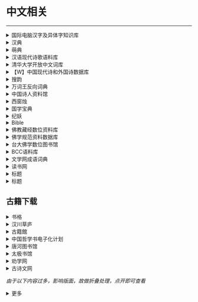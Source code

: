 # 中文相关

---

<div class="grid">
    <div><details><summary>国际电脑汉字及异体字知识库</summary><p>这是一个由台湾中央研究院负责的项目，可以查到汉字的释义、异体字（包括不同异体字代表的涵义）以及各种字体的写法。<br/><a href="https://chardb.iis.sinica.edu.tw/" target="_blank" role="button" class="outline">访问网站</a></p></details></div>
    <div><details><summary>汉典</summary><p>汉典是一个有着巨大容量的字、词、词组、成语及其他中文语言文字形式的免费在线辞典。 <br/><a href="https://www.zdic.net/" target="_blank" role="button" class="outline">访问网站</a></p></details></div>
    <div><details><summary>萌典</summary><p>超过 19 万条目，可离线使用的开源繁体字辞典，支持台语、闽南语、客家语。<br/><a href="https://www.moedict.tw/" target="_blank" role="button" class="outline">访问网站</a></p></details></div>
</div>
<div class="grid">
    <div><details><summary>汉语现代诗歌语料库</summary><p>汉语现代诗歌语料库整理，3423诗人，79.5K诗歌，14.98M字。持续扩充...<br/><a href="https://www.chinese-poetry.org/" target="_blank" role="button" class="outline">访问网站</a></p></details></div>
    <div><details><summary>清华大学开放中文词库</summary><p>THUOCL（THU Open Chinese Lexicon）是由清华大学自然语言处理与社会人文计算实验室整理推出的一套高质量的中文词库，词表来自主流网站的社会标签、搜索热词、输入法词库等。THUOCL具有以下特点：<br/>包含词频统计信息DF值（Document Frequency），方便用户个性化选择使用。<br/>词库经过多轮人工筛选，保证词库收录的准确性。<br/>开放更新，将不断更新现有词表，并推出更多类别词表。<br/><a href="http://thuocl.thunlp.org/" target="_blank" role="button" class="outline">访问网站</a></p></details></div>
    <div><details><summary>【W】中国现代诗和外国诗数据库</summary><p>号称是最全的中国近现代诗以及外国诗数据库（由于GitHub近期域名被污染，所以需要魔法上网访问）<br/><a href="https://github.com/yuxqiu/modern-poetry" target="_blank" role="button" class="outline">访问网站</a></p></details></div>
</div>
<div class="grid">
    <div><details><summary>搜韵</summary><p>一个诗词门户网站，支持多种方式的检索<br/><a href="https://sou-yun.cn/" target="_blank" role="button" class="outline">访问网站</a></p></details></div>
    <div><details><summary>万词王反向词典</summary><p>一个由清华大学自然语言处理与社会人文计算实验室出品的近反义词查询系统（支持中中，中英，英英，英中）<br/><a href="https://wantwords.net/" target="_blank" role="button" class="outline">访问网站</a></p></details></div>
    <div><details><summary>中国诗人资料馆</summary><p>一个收集诗歌相关资料的网站，内容比较全<br/><a href="http://shiren.org/" target="_blank" role="button" class="outline">访问网站</a></p></details></div> 
</div>
<div class="grid">
    <div><details><summary>西窗烛</summary><p>一个收录诗词的网站<br/><a href="http://lib.xcz.im/library" target="_blank" role="button" class="outline">访问网站</a></p></details></div>
    <div><details><summary>国学宝典</summary><p>一个可以对古籍进行全文检索的网站<br/><a href="http://www.gxbd.com/" target="_blank" role="button" class="outline">访问网站</a></p></details></div>
    <div><details><summary>纪妖</summary><p>一个收录中国传统妖怪的网站<br/><a href="https://www.cbaigui.com/" target="_blank" role="button" class="outline">访问网站</a></p></details></div>
</div>
<div class="grid">
    <div><details><summary>Bible</summary><p>一个支持简、繁、英搜索功能的圣经数据库<br/><a href="https://www.o-bible.com/" target="_blank" role="button" class="outline">访问网站</a></p></details></div>
    <div><details><summary>佛教藏经数位资料库</summary><p>一个支持多种语言检索的佛教数据库<br/><a href="https://jinglu.cbeta.org/" target="_blank" role="button" class="outline">访问网站</a></p></details></div>
    <div><details><summary>佛学规范资料数据库</summary><p>一个规范佛教时间、地点、人名等的数据库<br/><a href="https://authority.dila.edu.tw/" target="_blank" role="button" class="outline">访问网站</a></p></details></div>
</div>
<div class="grid">
    <div><details><summary>台大佛学数位图书馆</summary><p>台大的佛学资料库<br/><a href="https://buddhism.lib.ntu.edu.tw/index.jsp" target="_blank" role="button" class="outline">访问网站</a></p></details></div>
    <div><details><summary>BCC语料库</summary><p>包括：报刊、文学、综合、古汉语和对话等多领域语料，是可以全面反映当今社会语言生活的大规模语料库。<br/><a href="http://bcc.blcu.edu.cn/" target="_blank" role="button" class="outline">访问网站</a></p></details></div>
    <div><details><summary>文学网成语词典</summary><p>一个内容挺完整、全面的免费在线成语词典<br/><a href="https://cy.hwxnet.com/" target="_blank" role="button" class="outline">访问网站</a></p></details></div>
</div>
<div class="grid">
    <div><details><summary>读书网</summary><p>一个可以在线阅读一些书籍的网站<br/><a href="https://www.dushu.com/" target="_blank" role="button" class="outline">访问网站</a></p></details></div>
    <div><details><summary>标题</summary><p>描述<br/><a href="链接" target="_blank" role="button" class="outline">访问网站</a></p></details></div>
    <div><details><summary>标题</summary><p>描述<br/><a href="链接" target="_blank" role="button" class="outline">访问网站</a></p></details></div>
</div>

## 古籍下载

<div class="grid">
    <div><details><summary>书格</summary><p>书格是一个自由开放的在线古籍图书馆。致力于开放式分享、介绍、推荐有价值的古籍善本，并鼓励将文化艺术作品数字化归档。<br/><a href="https://new.shuge.org/" target="_blank" role="button" class="outline">访问网站</a></p></details></div>
    <div><details><summary>汉川草庐</summary><p>一个台湾的古籍下载网站<br/><a href="http://www.xn--5rtnx620bw5s.tw/" target="_blank" role="button" class="outline">访问网站</a></p></details></div>
    <div><details><summary>古籍館</summary><p>号称是中国最大的古籍图书馆。《古籍馆数据库》资源依托全国各类图书馆，整个项目预计收录1949年以前30多万种（不同版本）古籍文献资料（约合8千多万张图片），大约录入50亿字。分期分批推进完成。《古籍馆数据库》的建设参考中国图书馆十二五规划建设目标，建设一个全面反映中国古代文献流传与存藏状况的大型文献典籍资源总库，实现一站式全文检索。<br/>《古籍馆数据库》一期收录8.5万种古籍书，10亿字。其中：经部（12400种）、史部（34000种）、子部（15600种）、集部（23300种）。<br/><a href="https://gujiguan.com/" target="_blank" role="button" class="outline">访问网站</a></p></details></div>
</div>
<div class="grid">
    <div><details><summary>中国哲学书电子化计划</summary><p>一个线上开放电子图书馆，为中外学者提供中国历代传世文献，力图超越印刷媒体限制，通过电子科技探索新方式与古代文献进行沟通。收藏的文本已超过三万部著作，并有五十亿字之多，故为历代中文文献资料库最大者。<br/><a href="https://ctext.org/zh" target="_blank" role="button" class="outline">访问网站</a></p></details></div>
    <div><details><summary>唐河图书馆</summary><p>一个收录古籍的网站<br/><a href="http://39.106.82.98:8066/guji/92.html#" target="_blank" role="button" class="outline">访问网站</a></p></details></div>
    <div><details><summary>太极书馆</summary><p>古籍<br/><a href="https://www.8bei8.com/" target="_blank" role="button" class="outline">访问网站</a></p></details></div>
</div>
<div class="grid">
    <div><details><summary>劝学网</summary><p>一个可以在线阅读古籍的网站<br/><a href="http://www.quanxue.cn/index.htm" target="_blank" role="button" class="outline">访问网站</a></p></details></div>
    <div><details><summary>古诗文网</summary><p>一个查古诗文很方便的网站<br/><a href="https://shiwens.com/" target="_blank" role="button" class="outline">访问网站</a></p></details></div>
    <div> </div>
</div>

*由于以下内容过多，影响版面，故做折叠处理，点开即可查看*

<div><details><summary>更多</summary><p>

### 地方馆藏

<div class="grid">
    <div><details><summary>苏州图书馆古籍库</summary><p><a href="http://fzk.szlib.com" target="_blank" role="button" class="outline">访问网站</a></p></details></div>
    <div><details><summary>北京故宫博物院</summary><p><a href="http://www.dpm.org.cn" target="_blank" role="button" class="outline">访问网站</a></p></details></div>
    <div><details><summary>台湾师大善本古籍</summary><p><a href="http://da.lib.ntnu.edu.tw" target="_blank" role="button" class="outline">访问网站</a></p></details></div>
</div>
<div class="grid">
    <div><details><summary>上海图书馆开放数据平台</summary><p><a href="http://data.library.sh.cn" target="_blank" role="button" class="outline">访问网站</a></p></details></div>
    <div><details><summary>北京国图善本</summary><p><a href="http://read.nlc.cn" target="_blank" role="button" class="outline">访问网站</a></p></details></div>
    <div><details><summary>台湾故宫善本</summary><p><a href="http://npmhost.npm.gov.tw" target="_blank" role="button" class="outline">访问网站</a></p></details></div>
</div>
<div class="grid">
    <div><details><summary>历史文字资料库台湾</summary><p><a href="http://wcd-ihp.ascdc.sinica.edu.tw" target="_blank" role="button" class="outline">访问网站</a></p></details></div>
    <div><details><summary>居延汉简台湾</summary><p><a href="http://wcd-ihp.ascdc.sinica.edu.tw" target="_blank" role="button" class="outline">访问网站</a></p></details></div>
    <div><details><summary>台湾大学善本</summary><p><a href="http://speccoll.lib.ntu.edu.tw" target="_blank" role="button" class="outline">访问网站</a></p></details></div>
</div>
<div class="grid">
    <div><details><summary>台湾学术机构典藏</summary><p><a href="http://tair.org.tw" target="_blank" role="button" class="outline">访问网站</a></p></details></div>
    <div><details><summary>台湾文献丛刊</summary><p><a href="http://tcss.ith.sinica.edu.tw" target="_blank" role="button" class="outline">访问网站</a></p></details></div>
    <div><details><summary>古籍联合目录</summary><p><a href="http://gj.library.sh.cn" target="_blank" role="button" class="outline">访问网站</a></p></details></div>
</div>
<div class="grid">
    <div><details><summary>台北故宫博物院图书文献</summary><p><a href="http://rbk-doc.npm.edu.tw/npmtpc/npmtpall" target="_blank" role="button" class="outline">访问网站</a></p></details></div>
    <div><details><summary>香港中文大学图书馆</summary><p><a href="http://repository.lib.cuhk.edu.hk/en/collection" target="_blank" role="button" class="outline">访问网站</a></p></details></div>
    <div><details><summary>南京图书馆</summary><p><a href="http://www.jslib.org.cn/" target="_blank" role="button" class="outline">访问网站</a></p></details></div>
</div>
<div class="grid">
    <div><details><summary>杭州图书馆</summary><p><a href="<div><details><summary>标题</summary><p><a href="https://www.hzlib.net/" target="_blank" role="button" class="outline">访问网站</a></p></details></div>
    <div><details><summary>重庆图书馆</summary><p><a href="http://www.cqlib.cn/" target="_blank" role="button" class="outline">访问网站</a></p></details></div>
    <div><details><summary>金陵图书馆</summary><p><a href="http://www.jllib.cn/" target="_blank" role="button" class="outline">访问网站</a></p></details></div>
</div>
<div class="grid">
    <div><details><summary>大连市图书馆</summary><p><a href="http://www.dl-library.net.cn/book/list.php?id=7" target="_blank" role="button" class="outline">访问网站</a></p></details></div>
    <div><details><summary>郑州图书馆</summary><p><a href="https://www.zzlib.org.cn/" target="_blank" role="button" class="outline">访问网站</a></p></details></div>
    <div><details><summary>厦门市图书馆</summary><p><a href="https://www.xmlib.net/" target="_blank" role="button" class="outline">访问网站</a></p></details></div>
</div>
<div class="grid">
    <div><details><summary>肇庆高要古籍文献数据库</summary><p><a href="http://61.143.209.98:8088/gaoyao/web/index.jsp" target="_blank" role="button" class="outline">访问网站</a></p></details></div>
    <div><details><summary>安康方志数据库栏目页</summary><p><a href="http://akfz.aklib.com/" target="_blank" role="button" class="outline">访问网站</a></p></details></div>
    <div><details><summary>籍合网</summary><p><a href="http://www.ancientbooks.cn/" target="_blank" role="button" class="outline">访问网站</a></p></details></div>
</div>
<div class="grid">
    <div><details><summary>枣庄市图书馆特色古籍数据库</summary><p><a href="http://ilas.zzlib.com:8025/" target="_blank" role="button" class="outline">访问网站</a></p></details></div>
    <div><details><summary>郑州图书馆-馆藏古籍数据库</summary><p><a href="https://www.zzlib.org.cn/guji/" target="_blank" role="button" class="outline">访问网站</a></p></details></div>
    <div><details><summary>萍乡特色资源库</summary><p><a href="http://jxpx.specialdata.renrentong.cn/" target="_blank" role="button" class="outline">访问网站</a></p></details></div>
</div>
<div class="grid">
    <div><details><summary>安阳市图书馆馆藏古籍数据库</summary><p><a href="http://47.95.208.218:805/guji/index.html" target="_blank" role="button" class="outline">访问网站</a></p></details></div>
    <div><details><summary>四川省图书馆古籍平台</summary><p><a href="http://guji.sclib.org/index.html" target="_blank" role="button" class="outline">访问网站</a></p></details></div>
    <div><details><summary>重庆津江古籍图书特色库</summary><p><a href="http://jiangjingjts.lib.libsou.com/" target="_blank" role="button" class="outline">访问网站</a></p></details></div>
</div>
<div class="grid">
    <div><details><summary>洛阳市图书馆</summary><p><a href="http://221.13.137.120:8090/index.php" target="_blank" role="button" class="outline">访问网站</a></p></details></div>
    <div><details><summary>绍兴市特色文献查阅平台</summary><p><a href="http://sxwx.sxlib.com:7078/" target="_blank" role="button" class="outline">访问网站</a></p></details></div>
    <div><details><summary>温州市图书馆</summary><p><a href="https://oyjy.wzlib.cn/" target="_blank" role="button" class="outline">访问网站</a></p></details></div>
</div>
<div class="grid">
    <div><details><summary>吉林省图书馆-馆藏资源</summary><p><a href="https://www.jllib.com/gczy/" target="_blank" role="button" class="outline">访问网站</a></p></details></div>
    <div><details><summary>中央美术院馆藏数字图书</summary><p><a href="http://dlib.cafa.edu.cn/ebook?page=2" target="_blank" role="button" class="outline">访问网站</a></p></details></div>
    <div> </div>
</div>

### 世界馆藏


<div class="grid">
    <div><details><summary>哈佛大学图书馆</summary><p><a href="https://guides.library.harvard.edu/chinese" target="_blank" role="button" class="outline">访问网站</a></p></details></div>
    <div><details><summary>古登堡计划</summary><p><a href="http://www.gutenberg.org" target="_blank" role="button" class="outline">访问网站</a></p></details></div>
    <div><details><summary>日本文化数据库</summary><p><a href="http://db.nichibun.ac.jp" target="_blank" role="button" class="outline">访问网站</a></p></details></div>
</div>
<div class="grid">
    <div><details><summary>CADAL大学数字国际图书馆</summary><p><a href="http://cadal.edu.cnCADAL" target="_blank" role="button" class="outline">访问网站</a></p></details></div>
    <div><details><summary>日本京都大学汉籍库</summary><p><a href="http://www.kanripo.org" target="_blank" role="button" class="outline">访问网站</a></p></details></div>
    <div><details><summary>大都会博物馆</summary><p><a href="http://www.metmuseum.org" target="_blank" role="button" class="outline">访问网站</a></p></details></div>
</div>
<div class="grid">
    <div><details><summary>宫内厅书陵部</summary><p><a href="http://db.sido.keio.ac.jp" target="_blank" role="button" class="outline">访问网站</a></p></details></div>
    <div><details><summary>普林斯顿大学东亚馆古籍</summary><p><a href="http://dpul.princeton.edu" target="_blank" role="button" class="outline">访问网站</a></p></details></div>
    <div><details><summary>韩国历代文集</summary><p><a href="http://db.mkstudy.com" target="_blank" role="button" class="outline">访问网站</a></p></details></div>
</div>
<div class="grid">
    <div><details><summary>日本内阁文库</summary><p><a href="http://www.digital.archives.go.jp" target="_blank" role="button" class="outline">访问网站</a></p></details></div>
    <div><details><summary>牛津大学汉籍</summary><p><a href="http://digital.bodleian.ox.ac.uk" target="_blank" role="button" class="outline">访问网站</a></p></details></div>
    <div><details><summary>早稻田大学图书馆</summary><p><a href="http://www.wul.waseda.ac.jp" target="_blank" role="button" class="outline">访问网站</a></p></details></div>
</div>
<div class="grid">
    <div><details><summary>中国国家数字图书馆</summary><p><a href="http://www.nlc.cn" target="_blank" role="button" class="outline">访问网站</a></p></details></div>
    <div><details><summary>美国HathiTrust</summary><p><a href="http://www.hathitrust.orgHathiTrust" target="_blank" role="button" class="outline">访问网站</a></p></details></div>
    <div><details><summary>日本史料</summary><p><a href="http://wwwap.hi.u-tokyo.ac.jp" target="_blank" role="button" class="outline">访问网站</a></p></details></div>
</div>
<div class="grid">
    <div><details><summary>德国柏林国立图书馆</summary><p><a href="http://digital.staatsbibliothek-berlin.de/" target="_blank" role="button" class="outline">访问网站</a></p></details></div>
    <div><details><summary>世界数字图书馆</summary><p><a href="https://www.wdl.org/zh/" target="_blank" role="button" class="outline">访问网站</a></p></details></div>
    <div><details><summary>日本国立国会图书馆</summary><p><a href="http://dl.ndl.go.jp/" target="_blank" role="button" class="outline">访问网站</a></p></details></div>
</div>
<div class="grid">
    <div><details><summary>法国国家图书馆</summary><p><a href="https://gallica.bnf.fr/accueil/fr/content/accueil-fr?mode=desktop" target="_blank" role="button" class="outline">访问网站</a></p></details></div>
    <div><details><summary>不列颠哥伦比亚大学图书馆</summary><p><a href="https://open.library.ubc.ca/collections/chineserare" target="_blank" role="button" class="outline">访问网站</a></p></details></div>
    <div><details><summary>美国国会图书馆</summary><p><a href="https://www.loc.gov/collections/chinese-rare-books/" target="_blank" role="button" class="outline">访问网站</a></p></details></div>
</div>
<div class="grid">
    <div><details><summary>关西大学图书馆</summary><p><a href="https://www.iiif.ku-orcas.kansai-u.ac.jp/" target="_blank" role="button" class="outline">访问网站</a></p></details></div>
    <div><details><summary>国文学研究资料馆</summary><p><a href="http://base1.nijl.ac.jp/~wakosyo/" target="_blank" role="button" class="outline">访问网站</a></p></details></div>
    <div><details><summary>e国宝</summary><p><a href="http://emuseum.nich.go.jp/top?langId=zhe" target="_blank" role="button" class="outline">访问网站</a></p></details></div>
</div>
<div class="grid">
    <div><details><summary>澳大利亚图书馆</summary><p><a href="http://trove.nla.gov.au/" target="_blank" role="button" class="outline">访问网站</a></p></details></div>
    <div><details><summary>日本图书与博物</summary><p><a href="http://www.hinet.jp/" target="_blank" role="button" class="outline">访问网站</a></p></details></div>
    <div><details><summary>静嘉堂文库美术馆</summary><p><a href="http://www.seikado.or.jp/" target="_blank" role="button" class="outline">访问网站</a></p></details></div>
</div>
<div class="grid">
    <div><details><summary>日本国立歴史民俗博物馆</summary><p><a href="https://khirin-a.rekihaku.ac.jp/" target="_blank" role="button" class="outline">访问网站</a></p></details></div>
    <div><details><summary>古典籍総合</summary><p><a href="https://www.wul.waseda.ac.jp/kotenseki/index.htmlデータベース" target="_blank" role="button" class="outline">访问网站</a></p></details></div>
    <div><details><summary>高丽大学海外韩国学资料中心</summary><p><a href="http://kostma.korea.ac.kr/dir/list?dirType=sabu&amp;lang=zh" target="_blank" role="button" class="outline">访问网站</a></p></details></div>
</div>
<div class="grid">
    <div><details><summary>新加坡国立大学图书馆藏</summary><p><a href="https://libguides.nus.edu.sg/c.php?g=145672&amp;p=955379" target="_blank" role="button" class="outline">访问网站</a></p></details></div>
    <div><details><summary>数字藏书阁</summary><p><a href="https://jsg.aks.ac.kr/" target="_blank" role="button" class="outline">访问网站</a></p></details></div>
    <div><details><summary>名古屋市蓬左文库</summary><p><a href="https://housa.city.nagoya.jp/index.html" target="_blank" role="button" class="outline">访问网站</a></p></details></div>
</div>
<div class="grid">
    <div><details><summary>牛津大学图书馆收藏</summary><p><a href="http://serica.bodleian.ox.ac.uk/home" target="_blank" role="button" class="outline">访问网站</a></p></details></div>
    <div><details><summary>曼彻斯特数字收藏</summary><p><a href="https://www.digitalcollections.manchester.ac.uk/" target="_blank" role="button" class="outline">访问网站</a></p></details></div>
    <div><details><summary>斯坦福大学图书馆</summary><p><a href="https://searchworks.stanford.edu/" target="_blank" role="button" class="outline">访问网站</a></p></details></div>
</div>
<div class="grid">
    <div><details><summary>莱顿大学图书馆</summary><p><a href="https://www.universiteitleiden.nl/" target="_blank" role="button" class="outline">访问网站</a></p></details></div>
    <div> </div>
    <div> </div>
</div>

### 古籍酷站

<div class="grid">
    <div><details><summary>数字图书馆</summary><p><a href="https://z.comdot.xyz/" target="_blank" role="button" class="outline">访问网站</a></p></details></div>
    <div><details><summary>古书网寻古书</summary><p><a href="https://gushu.net.cn" target="_blank" role="button" class="outline">访问网站</a></p></details></div>
    <div><details><summary>汉典重光</summary><p><a href="http://wenyuan.aliyun.com" target="_blank" role="button" class="outline">访问网站</a></p></details></div>
</div>
<div class="grid">
    <div><details><summary>国学迷</summary><p><a href="http://www.guoxuemi.com" target="_blank" role="button" class="outline">访问网站</a></p></details></div>
    <div><details><summary>中华经典古籍库</summary><p><a href="http://xuexi.ancientbooks.cn" target="_blank" role="button" class="outline">访问网站</a></p></details></div>
    <div><details><summary>汉籍电子文献资料</summary><p><a href="http://hanchi.ihp.sinica.edu.tw" target="_blank" role="button" class="outline">访问网站</a></p></details></div>
</div>
<div class="grid">
    <div><details><summary>爱如生</summary><p><a href="http://er07.com/" target="_blank" role="button" class="outline">访问网站</a></p></details></div>
    <div><details><summary>唐河图书馆馆藏古籍资源库</summary><p><a href="http://39.106.82.98:8066" target="_blank" role="button" class="outline">访问网站</a></p></details></div>
    <div><details><summary>中华善本古籍数据库</summary><p><a href="http://books.ancientbooks.cn" target="_blank" role="button" class="outline">访问网站</a></p></details></div>
</div>
<div class="grid">
    <div><details><summary>台湾华文电子书库</summary><p><a href="http://taiwanebook.ncl.edu.tw" target="_blank" role="button" class="outline">访问网站</a></p></details></div>
    <div><details><summary>兰台古籍网盘</summary><p><a href="http://www.lantai.ink" target="_blank" role="button" class="outline">访问网站</a></p></details></div>
    <div><details><summary>古籍馆</summary><p><a href="http://www.gujiguan.com" target="_blank" role="button" class="outline">访问网站</a></p></details></div>
</div>
<div class="grid">
    <div><details><summary>墨馨斋古籍资源公开目录</summary><p><a href="http://list.gushu.net.cn/" target="_blank" role="button" class="outline">访问网站</a></p></details></div>
    <div><details><summary>中华古籍数据库</summary><p><a href="https://gushu.net.cn/guji/index.htm" target="_blank" role="button" class="outline">访问网站</a></p></details></div>
    <div><details><summary>古籍與特藏文獻資源</summary><p><a href="http://rbook.ncl.edu.tw/NCLSearch" target="_blank" role="button" class="outline">访问网站</a></p></details></div>
</div>

### 中医珍本

<div class="grid">
    <div><details><summary>中医古籍</summary><p><a href="http://zhongyi.shufaji.com" target="_blank" role="button" class="outline">访问网站</a></p></details></div>
    <div><details><summary>中医宝典</summary><p><a href="http://zhongyibaodian.com" target="_blank" role="button" class="outline">访问网站</a></p></details></div>
    <div><details><summary>中华医药典籍资源库</summary><p><a href="http://read.nlc.cn" target="_blank" role="button" class="outline">访问网站</a></p></details></div>
</div>
<div class="grid">
    <div><details><summary>中医药文献数字图书馆</summary><p><a href="http://zhongyiyao.hanjilibrary.com" target="_blank" role="button" class="outline">访问网站</a></p></details></div>
    <div> </div>
    <div> </div>
</div>

### 宗教玄学

<div class="grid">
    <div><details><summary>白云深处人家海外站</summary><p><a href="http://homeinmists.ilotus.org" target="_blank" role="button" class="outline">访问网站</a></p></details></div>
    <div><details><summary>台大狮子吼佛学专站</summary><p><a href="http://buddhaspace.org" target="_blank" role="button" class="outline">访问网站</a></p></details></div>
    <div><details><summary>学衡数据</summary><p><a href="http://www.xueheng.net" target="_blank" role="button" class="outline">访问网站</a></p></details></div>
</div>
<div class="grid">
    <div><details><summary>万暦版大蔵経</summary><p><a href="http://dzkimgs.l.u-tokyo.ac.jp/kkz/" target="_blank" role="button" class="outline">访问网站</a></p></details></div>
    <div><details><summary>佛学规范资料库</summary><p><a href="http://authority.dila.edu.tw" target="_blank" role="button" class="outline">访问网站</a></p></details></div>
    <div><details><summary>汉文大藏经</summary><p><a href="http://deerpark.app" target="_blank" role="button" class="outline">访问网站</a></p></details></div>
</div>
<div class="grid">
    <div><details><summary>国际敦煌项目：丝绸之路在线</summary><p><a href="http://idp.nlc.cn" target="_blank" role="button" class="outline">访问网站</a></p></details></div>
    <div><details><summary>法藏敦煌遗书</summary><p><a href="http://read.nlc.cn" target="_blank" role="button" class="outline">访问网站</a></p></details></div>
    <div><details><summary>中华电子佛典协会</summary><p><a href="http://www.cbeta.org" target="_blank" role="button" class="outline">访问网站</a></p></details></div>
</div>
<div class="grid">
    <div><details><summary>敦煌资源学术网</summary><p><a href="http://dh.dha.ac.cn" target="_blank" role="button" class="outline">访问网站</a></p></details></div>
    <div><details><summary>敦煌文献数字图书馆</summary><p><a href="http://dunhuang.hanjilibrary.com" target="_blank" role="button" class="outline">访问网站</a></p></details></div>
    <div><details><summary>数字敦煌</summary><p><a href="http://www.e-dunhuang.com" target="_blank" role="button" class="outline">访问网站</a></p></details></div>
</div>
<div class="grid">
    <div><details><summary>台湾CBETA</summary><p><a href="http://cbetaonline.cn/" target="_blank" role="button" class="outline">访问网站</a></p></details></div>
    <div><details><summary>台大佛学数位图书馆</summary><p><a href="http://buddhism.lib.ntu.edu.tw/" target="_blank" role="button" class="outline">访问网站</a></p></details></div>
    <div><details><summary>日本大正藏</summary><p><a href="http://21dzk.l.u-tokyo.ac.jp/SAT/ddb-bdk-sat2.php" target="_blank" role="button" class="outline">访问网站</a></p></details></div>
</div>
<div class="grid">
    <div><details><summary>道教数位博物馆</summary><p><a href="http://dao.crs.cuhk.edu.hk/digitalmuseum/CH" target="_blank" role="button" class="outline">访问网站</a></p></details></div>
    <div><details><summary>白云深处人家</summary><p><a href="http://www.homeinmists.com/index.htm" target="_blank" role="button" class="outline">访问网站</a></p></details></div>
    <div><details><summary>佛教数字档案馆</summary><p><a href="http://buda.zju.edu.cn/" target="_blank" role="button" class="outline">访问网站</a></p></details></div>
</div>
<div class="grid">
    <div><details><summary>嘉兴藏 日本</summary><p><a href="http://dzkimgs.l.u-tokyo.ac.jp/kkz" target="_blank" role="button" class="outline">访问网站</a></p></details></div>
    <div><details><summary>赵城金藏</summary><p><a href="http://read.nlc.cn/allSearch/searchList?searchType=10021&amp;showType=1&amp;pageNo=1" target="_blank" role="button" class="outline">访问网站</a></p></details></div>
    <div><details><summary>汉籍全文佛典经录资料库</summary><p><a href="http://jinglu.cbeta.org/jinglu.htm" target="_blank" role="button" class="outline">访问网站</a></p></details></div>
</div>
<div class="grid">
    <div><details><summary>山东图书馆佛经数据库</summary><p><a href="http://www.sdlib.com/channels/ch00762" target="_blank" role="button" class="outline">访问网站</a></p></details></div>
    <div><details><summary>奥斯陆大学梵文佛典</summary><p><a href="http://www2.hf.uio.no/polyglotta/index.php?page=library&amp;bid=2" target="_blank" role="button" class="outline">访问网站</a></p></details></div>
    <div><details><summary>道教大辞典联合检索</summary><p><a href="http://www.homeinmists.com/DaoD/search.html" target="_blank" role="button" class="outline">访问网站</a></p></details></div>
</div>
<div class="grid">
    <div><details><summary>一行佛学辞典搜寻</summary><p><a href="http://buddhaspace.org/dict" target="_blank" role="button" class="outline">访问网站</a></p></details></div>
    <div> </div>
    <div> </div>
</div>

### 琴棋书画

<div class="grid">
    <div><details><summary>书法迷字典</summary><p><a href="http://www.shufami.com/" target="_blank" role="button" class="outline">访问网站</a></p></details></div>
    <div><details><summary>书法集</summary><p><a href="http://www.shufaji.com/" target="_blank" role="button" class="outline">访问网站</a></p></details></div>
    <div><details><summary>书法字体</summary><p><a href="http://www.shufaziti.com/" target="_blank" role="button" class="outline">访问网站</a></p></details></div>
</div>
<div class="grid">
    <div><details><summary>篆刻之家</summary><p><a href="http://www.z12345.com/" target="_blank" role="button" class="outline">访问网站</a></p></details></div>
    <div><details><summary>书法</summary><p><a href="http://www.3312345.com/33" target="_blank" role="button" class="outline">访问网站</a></p></details></div>
    <div><details><summary>古风书法</summary><p><a href="http://font.ssjjss.com/" target="_blank" role="button" class="outline">访问网站</a></p></details></div>
</div>
<div class="grid">
    <div><details><summary>书法集字大师</summary><p><a href="http://shufa.4a40.com/" target="_blank" role="button" class="outline">访问网站</a></p></details></div>
    <div><details><summary>设计师字体</summary><p><a href="http://www.ssjjss.com/" target="_blank" role="button" class="outline">访问网站</a></p></details></div>
    <div><details><summary>墨芳印章</summary><p><a href="https://yz.mofans.net/" target="_blank" role="button" class="outline">访问网站</a></p></details></div>
</div>
<div class="grid">
    <div><details><summary>印章列表</summary><p><a href="http://data.library.sh.cn/gj/webapi/toSealList/" target="_blank" role="button" class="outline">访问网站</a></p></details></div>
    <div><details><summary>中国历代印鉴规范库</summary><p><a href="http://yin.histdata.cn/" target="_blank" role="button" class="outline">访问网站</a></p></details></div>
    <div><details><summary>昆曲工尺谱数字化</summary><p><a href="http://gongchepu.net/" target="_blank" role="button" class="outline">访问网站</a></p></details></div>
</div>
<div class="grid">
    <div><details><summary>Artvee</summary><p><a href="https://artvee.com/" target="_blank" role="button" class="outline">访问网站</a></p></details></div>
    <div><details><summary>scrolls</summary><p><a href="https://scrolls.uchicago.edu/search" target="_blank" role="button" class="outline">访问网站</a></p></details></div>
    <div><details><summary>故宫壁纸</summary><p><a href="https://www.dpm.org.cn/lights/royal.html" target="_blank" role="button" class="outline">访问网站</a></p></details></div>
</div>

### 文史诗经

<div class="grid">
    <div><details><summary>史语所学术创新数位深耕计划</summary><p><a href="http://archive.ihp.sinica.edu.tw" target="_blank" role="button" class="outline">访问网站</a></p></details></div>
    <div><details><summary>中华科举库</summary><p><a href="http://kjk.wenjinguan.com" target="_blank" role="button" class="outline">访问网站</a></p></details></div>
    <div><details><summary>宋元学案知识图谱</summary><p><a href="http://syxa.pkudh.org/" target="_blank" role="button" class="outline">访问网站</a></p></details></div>
</div>
<div class="grid">
    <div><details><summary>国图数字方志</summary><p><a href="http://read.nlc.cn" target="_blank" role="button" class="outline">访问网站</a></p></details></div>
    <div><details><summary>古音小镜·历史语言学</summary><p><a href="http://www.kaom.net" target="_blank" role="button" class="outline">访问网站</a></p></details></div>
    <div><details><summary>韵典网</summary><p><a href="http://ytenx.org" target="_blank" role="button" class="outline">访问网站</a></p></details></div>
</div>
<div class="grid">
    <div><details><summary>中国历史地名查询系统</summary><p><a href="http://archive.ihp.sinica.edu.tw/hplname//" target="_blank" role="button" class="outline">访问网站</a></p></details></div>
    <div><details><summary>诸子百家</summary><p><a href="http://ctext.org" target="_blank" role="button" class="outline">访问网站</a></p></details></div>
    <div><details><summary>抗战文献数据平台</summary><p><a href="http://www.modernhistory.org.cn" target="_blank" role="button" class="outline">访问网站</a></p></details></div>
</div>
<div class="grid">
    <div><details><summary>太极书馆</summary><p><a href="http://www.8bei8.com/" target="_blank" role="button" class="outline">访问网站</a></p></details></div>
    <div><details><summary>中国写本文献数字资源库</summary><p><a href="https://xieben.cadal.edu.cn/" target="_blank" role="button" class="outline">访问网站</a></p></details></div>
    <div><details><summary>明清实录 台湾</summary><p><a href="http://hanchi.ihp.sinica.edu.tw/mql/login.html/" target="_blank" role="button" class="outline">访问网站</a></p></details></div>
</div>
<div class="grid">
    <div><details><summary>中国历史地图集</summary><p><a href="http://www.ccamc.co/chinese_historical_map/index.php/" target="_blank" role="button" class="outline">访问网站</a></p></details></div>
    <div><details><summary>近史所人名权威检索系统</summary><p><a href="http://archdtsu.mh.sinica.edu.tw/imhkmc/imhkm/" target="_blank" role="button" class="outline">访问网站</a></p></details></div>
    <div><details><summary>清代职官资料库</summary><p><a href="http://archive.ihp.sinica.edu.tw/officerc/officerkm2/officerkm2?@@0.6495884807668476" target="_blank" role="button" class="outline">访问网站</a></p></details></div>
</div>

### 文物收藏

<div class="grid">
    <div><details><summary>台湾青铜器拓片数位典藏</summary><p><a href="http://rub.ihp.sinica.edu.tw" target="_blank" role="button" class="outline">访问网站</a></p></details></div>
    <div><details><summary>克利夫兰艺术博物馆</summary><p><a href="http://www.clevelandart.org" target="_blank" role="button" class="outline">访问网站</a></p></details></div>
    <div><details><summary>文物图像研究室资料库 台湾</summary><p><a href="http://saturn.ihp.sinica.edu.tw" target="_blank" role="button" class="outline">访问网站</a></p></details></div>
</div>
<div class="grid">
    <div><details><summary>台湾甲骨文数位典藏</summary><p><a href="http://ndweb.iis.sinica.edu.tw" target="_blank" role="button" class="outline">访问网站</a></p></details></div>
    <div><details><summary>故宫数字文物库</summary><p><a href="http://digicol.dpm.org.cn" target="_blank" role="button" class="outline">访问网站</a></p></details></div>
    <div><details><summary>乐观博物馆</summary><p><a href="http://www.lgbowu.com" target="_blank" role="button" class="outline">访问网站</a></p></details></div>
</div>
<div class="grid">
    <div><details><summary>弗瑞尔·赛克勒美术馆</summary><p><a href="http://asia.si.edu" target="_blank" role="button" class="outline">访问网站</a></p></details></div>
    <div><details><summary>中博艺汇</summary><p><a href="http://www.gg-art.com/history/index.php/" target="_blank" role="button" class="outline">访问网站</a></p></details></div>
    <div> </div>
</div>

### 软件工具

<div class="grid">
    <div><details><summary>易排仿刻本排版软件</summary><p><a href="https://gushu.net.cn/index.php/bbs/show-887.html" target="_blank" role="button" class="outline">访问网站</a></p></details></div>
    <div><details><summary>易排家谱列表程序软件</summary><p><a href="https://gushu.net.cn/index.php/bbs/show-530.html" target="_blank" role="button" class="outline">访问网站</a></p></details></div>
    <div><details><summary>易排经折本排版程序软件</summary><p><a href="https://gushu.net.cn/index.php/bbs/show-630.html" target="_blank" role="button" class="outline">访问网站</a></p></details></div>
</div>
<div class="grid">
    <div><details><summary>万彩办公大师</summary><p><a href="https://gushu.net.cn/index.php/bbs/show-383.html" target="_blank" role="button" class="outline">访问网站</a></p></details></div>
    <div><details><summary>合一的PDF工具</summary><p><a href="https://gushu.net.cn/index.php/bbs/show-313.html24" target="_blank" role="button" class="outline">访问网站</a></p></details></div>
    <div><details><summary>易压图片压缩打包程序</summary><p><a href="https://gushu.net.cn/index.php/bbs/show-296.html" target="_blank" role="button" class="outline">访问网站</a></p></details></div>
</div>
<div class="grid">
    <div><details><summary>易测JPG坏页检测程序</summary><p><a href="https://gushu.net.cn/index.php/bbs/show-294.html" target="_blank" role="button" class="outline">访问网站</a></p></details></div>
    <div><details><summary>在线无损压缩图片</summary><p><a href="https://gushu.net.cn/gongju/ys/" target="_blank" role="button" class="outline">访问网站</a></p></details></div>
    <div><details><summary>在线PS软件</summary><p><a href="https://gushu.net.cn/index.php/p/ps-index-index.html" target="_blank" role="button" class="outline">访问网站</a></p></details></div>
</div>
<div class="grid">
    <div><details><summary>书籍下载软件</summary><p><a href="https://gushu.net.cn/index.php/bbs/show-897.htmlHathiTrust" target="_blank" role="button" class="outline">访问网站</a></p></details></div>
    <div><details><summary>去灰度漂白校正工具</summary><p><a href="https://gushu.net.cn/index.php/bbs/show-4939.html" target="_blank" role="button" class="outline">访问网站</a></p></details></div>
    <div><details><summary>古书网字帖工具</summary><p><a href="http://zitie.gushu.net.cn/" target="_blank" role="button" class="outline">访问网站</a></p></details></div>
</div>
<div class="grid">
    <div><details><summary>古诗文断句</summary><p><a href="https://seg.shenshen.wiki/" target="_blank" role="button" class="outline">访问网站</a></p></details></div>
    <div><details><summary>字源</summary><p><a href="https://hanziyuan.net/" target="_blank" role="button" class="outline">访问网站</a></p></details></div>
    <div><details><summary>龙泉寺中文古籍OCR</summary><p><a href="https://ocr.gj.cool/" target="_blank" role="button" class="outline">访问网站</a></p></details></div>
</div>
<div class="grid">
    <div><details><summary>古书网文本系统</summary><p><a href="http://txt.gushu.net.cn/" target="_blank" role="button" class="outline">访问网站</a></p></details></div>
    <div> </div>
    <div> </div>
</div>

### 古籍目录

<div class="grid">
    <div><details><summary>古籍联合目录</summary><p><a href="http://gj.library.sh.cn/" target="_blank" role="button" class="outline">访问网站</a></p></details></div>
    <div><details><summary>影印古籍丛书查询系统</summary><p><a href="http://c.nlcpress.com/" target="_blank" role="button" class="outline">访问网站</a></p></details></div>
    <div><details><summary>全国古籍普查登记基本数据库</summary><p><a href="http://202.96.31.78/xlsworkbench/publish/" target="_blank" role="button" class="outline">访问网站</a></p></details></div>
</div>
<div class="grid">
    <div><details><summary>日本汉籍目录</summary><p><a href="http://kanji.zinbun.kyoto-u.ac.jp/kanseki/" target="_blank" role="button" class="outline">访问网站</a></p></details></div>
    <div><details><summary>中国古籍总目検索システム</summary><p><a href="http://www.kaixi.jp:8082/phpexcel/search.php/" target="_blank" role="button" class="outline">访问网站</a></p></details></div>
    <div><details><summary>韩国古籍综合目录</summary><p><a href="http://www.nl.go.kr/korcis//" target="_blank" role="button" class="outline">访问网站</a></p></details></div>
</div>
<div class="grid">
    <div><details><summary>古籍刻工名录</summary><p><a href="http://data.library.sh.cn/kegong/" target="_blank" role="button" class="outline">访问网站</a></p></details></div>
    <div><details><summary>全国馆藏文物数据库</summary><p><a href="http://gl.sach.gov.cn/#/Industry/Collection-Collection/" target="_blank" role="button" class="outline">访问网站</a></p></details></div>
    <div><details><summary>香港大学冯平山图书馆藏善本目录</summary><p><a href="https://fpslidx.lib.hku.hk/exhibits/show/fpslidx/home/" target="_blank" role="button" class="outline">访问网站</a></p></details></div>
</div>
<div class="grid">
    <div><details><summary>常熟图书馆古籍</summary><p><a href="http://www.cslib.cn/newlibs/2012/a_list2013.asp?fmid=54&amp;nodt=1&amp;odr=1/" target="_blank" role="button" class="outline">访问网站</a></p></details></div>
    <div><details><summary>英国汉籍联合目录</summary><p><a href="http://www.bodley.ox.ac.uk/rslpchin/search.htm/" target="_blank" role="button" class="outline">访问网站</a></p></details></div>
    <div><details><summary>明清档案目录</summary><p><a href="http://www.lsdag.com/nets/lsdag/page/topic/Topic_1697_1.shtml/" target="_blank" role="button" class="outline">访问网站</a></p></details></div>
</div>
<div class="grid">
    <div><details><summary>中国开放档案共享平台</summary><p><a href="http://www.archives.gov.cn/" target="_blank" role="button" class="outline">访问网站</a></p></details></div>
    <div><details><summary>四库系列目录检索</summary><p><a href="http://www.xueheng.net/yingyin.html/" target="_blank" role="button" class="outline">访问网站</a></p></details></div>
    <div><details><summary>中国国家博物馆藏品总目</summary><p><a href="http://www.chnmuseum.cn/portals/0/web/zt/cangpin/colletionlist.html" target="_blank" role="button" class="outline">访问网站</a></p></details></div>
</div>
<div class="grid">
    <div><details><summary>北京故宫古籍目录</summary><p><a href="http://www.dpm.org.cn/explore/ancients.html" target="_blank" role="button" class="outline">访问网站</a></p></details></div>
    <div><details><summary>越南汉喃文献目录资料库系统</summary><p><a href="http://140.109.24.171/hannan/" target="_blank" role="button" class="outline">访问网站</a></p></details></div>
    <div><details><summary>日本正仓院</summary><p><a href="http://shosoin.kunaicho.go.jp/Search/" target="_blank" role="button" class="outline">访问网站</a></p></details></div>
</div>
<div class="grid">
    <div><details><summary>影印方志书目</summary><p><a href="http://202.120.227.5:8080/guji/fza.htm" target="_blank" role="button" class="outline">访问网站</a></p></details></div>
    <div><details><summary>清人文集书目</summary><p><a href="http://202.120.227.5:8080/guji/qingren.htm" target="_blank" role="button" class="outline">访问网站</a></p></details></div>
    <div><details><summary>首都图书馆古籍珍善本图像数据库</summary><p><a href="http://gjzsb.clcn.net.cn/index.whtml" target="_blank" role="button" class="outline">访问网站</a></p></details></div>
</div>
<div class="grid">
    <div><details><summary>南京图书馆古籍检索</summary><p><a href="http://opac.jslib.org.cn/F/HPXK7KH7UVU8Y1PXIVM4526GN2F339RYMX1DRF8L9Y9L6S2QID-01073?func=find-b-0/" target="_blank" role="button" class="outline">访问网站</a></p></details></div>
    <div><details><summary>中国科学院知识服务平台</summary><p><a href="https://www.las.ac.cn/?SubFrameID=1008" target="_blank" role="button" class="outline">访问网站</a></p></details></div>
    <div><details><summary>北大图书馆古文献资源库</summary><p><a href="http://rbdl.calis.edu.cn/aopac/indexold.jsp" target="_blank" role="button" class="outline">访问网站</a></p></details></div>
</div>
<div class="grid">
    <div><details><summary>徽州文书影本目录 台湾</summary><p><a href="http://www.ihp.sinica.edu.tw/ttscgi/ttsweb?@0:0:1:hzho@@" target="_blank" role="button" class="outline">访问网站</a></p></details></div>
    <div><details><summary>中国近代文献联合目录</summary><p><a href="http://search.library.sh.cn/lhml/" target="_blank" role="button" class="outline">访问网站</a></p></details></div>
    <div><details><summary>清史稿艺文志</summary><p><a href="https://gj.library.sh.cn/ancientBookCatalogue/search?dataType=10&amp;isSearch=1" target="_blank" role="button" class="outline">访问网站</a></p></details></div>
</div>
<div class="grid">
    <div><details><summary>贩书偶记续编</summary><p><a href="https://gj.library.sh.cn/ancientBookCatalogue/search?dataType=25&amp;isSearch=1" target="_blank" role="button" class="outline">访问网站</a></p></details></div>
    <div><details><summary>贩书偶记</summary><p><a href="https://gj.library.sh.cn/ancientBookCatalogue/search?dataType=24&amp;isSearch=1" target="_blank" role="button" class="outline">访问网站</a></p></details></div>
    <div><details><summary>铁琴铜剑楼藏书目录</summary><p><a href="http://gj.library.sh.cn/ancientBookCatalogue/search?dataType=18&amp;isSearch=1" target="_blank" role="button" class="outline">访问网站</a></p></details></div>
</div>
<div class="grid">
    <div><details><summary>皕宋楼藏书志</summary><p><a href="http://gj.library.sh.cn/ancientBookCatalogue/search?dataType=26&amp;isSearch=1" target="_blank" role="button" class="outline">访问网站</a></p></details></div>
    <div><details><summary>郘亭知见传本书目</summary><p><a href="http://gj.library.sh.cn/ancientBookCatalogue/search?dataType=3&amp;isSearch=1" target="_blank" role="button" class="outline">访问网站</a></p></details></div>
    <div><details><summary>四库总目提要</summary><p><a href="http://gj.library.sh.cn/ancientBookCatalogue/search?dataType=4&amp;isSearch=1" target="_blank" role="button" class="outline">访问网站</a></p></details></div>
</div>
<div class="grid">
    <div><details><summary>明史艺文志</summary><p><a href="http://gj.library.sh.cn/ancientBookCatalogue/search?dataType=9&amp;isSearch=1" target="_blank" role="button" class="outline">访问网站</a></p></details></div>
    <div><details><summary>读书敏求记</summary><p><a href="http://gj.library.sh.cn/ancientBookCatalogue/search?dataType=21&amp;isSearch=1" target="_blank" role="button" class="outline">访问网站</a></p></details></div>
    <div><details><summary>宋史艺文志</summary><p><a href="http://gj.library.sh.cn/ancientBookCatalogue/search?dataType=13&amp;isSearch=1 " target="_blank" role="button" class="outline">访问网站</a></p></details></div>
</div>
<div class="grid">
    <div><details><summary>郡斋读书志</summary><p><a href="http://gj.library.sh.cn/ancientBookCatalogue/search?dataType=15&amp;isSearch=1" target="_blank" role="button" class="outline">访问网站</a></p></details></div>
    <div><details><summary>新唐书艺文志</summary><p><a href="http://gj.library.sh.cn/ancientBookCatalogue/search?dataType=12&amp;isSearch=1" target="_blank" role="button" class="outline">访问网站</a></p></details></div>
    <div><details><summary>崇文总目</summary><p><a href="http://gj.library.sh.cn/ancientBookCatalogue/search?dataType=2&amp;isSearch=1" target="_blank" role="button" class="outline">访问网站</a></p></details></div>
</div>
<div class="grid">
    <div><details><summary>旧唐书经籍志</summary><p><a href="http://gj.library.sh.cn/ancientBookCatalogue/search?dataType=11&amp;isSearch=1" target="_blank" role="button" class="outline">访问网站</a></p></details></div>
    <div><details><summary>隋书经籍志</summary><p><a href="http://gj.library.sh.cn/ancientBookCatalogue/search?dataType=7&amp;isSearch=1" target="_blank" role="button" class="outline">访问网站</a></p></details></div>
    <div><details><summary>汉书艺文志</summary><p><a href="http://gj.library.sh.cn/ancientBookCatalogue/search?dataType=8&amp;isSearch=1/" target="_blank" role="button" class="outline">访问网站</a></p></details></div>
</div>
<div class="grid">
    <div><details><summary>哥伦比亚大学东亚馆中文古籍目录</summary><p><a href="http://gj.library.sh.cn/org/search/columbia/" target="_blank" role="button" class="outline">访问网站</a></p></details></div>
    <div><details><summary>伯克莱加州大学东亚图书馆汉文古籍目录</summary><p><a href="http://gj.library.sh.cn/org/search/bkl/" target="_blank" role="button" class="outline">访问网站</a></p></details></div>
    <div><details><summary>日本の古本屋</summary><p><a href="http://www.kosho.or.jp/" target="_blank" role="button" class="outline">访问网站</a></p></details></div>
</div>
<div class="grid">
    <div><details><summary>汉文黄册档案目录 台湾</summary><p><a href="http://www.ihp.sinica.edu.tw/ttscgi/ttsweb?@0:0:1:/home/tts/ttsdb/CRI/CRI@@0.121954731482947/" target="_blank" role="button" class="outline">访问网站</a></p></details></div>
    <div><details><summary>刑科题本目录 台湾</summary><p><a href="http://www.ihp.sinica.edu.tw/ttscgi/ttsweb?@0:0:1:htpen@@0.10413320976185647/" target="_blank" role="button" class="outline">访问网站</a></p></details></div>
    <div><details><summary>俸饷册提要目录 台湾</summary><p><a href="http://www.ihp.sinica.edu.tw/ttscgi/ttsweb?@0:0:1:salary@@0.02183306153039266/" target="_blank" role="button" class="outline">访问网站</a></p></details></div>
</div>
<div class="grid">
    <div><details><summary>康雍朝满汉文朱批奏折汇编目录 台湾</summary><p><a href="http://www.ihp.sinica.edu.tw/ttscgi/ttsweb?@0:0:1:kct@@0.8645761859025951/" target="_blank" role="button" class="outline">访问网站</a></p></details></div>
    <div><details><summary>台湾中研院近史所档案资料库</summary><p><a href="http://archives.sinica.edu.tw/?page_id=33" target="_blank" role="button" class="outline">访问网站</a></p></details></div>
    <div><details><summary>中国地方志书目查询系统 台湾</summary><p><a href="http://webgis.sinica.edu.tw/place" target="_blank" role="button" class="outline">访问网站</a></p></details></div>
</div>
<div class="grid">
    <div><details><summary>傅斯年图书馆善本 台湾</summary><p><a href="http://www.ihp.sinica.edu.tw/ttscgi/ttsweb?@0:0:1:fsndb2" target="_blank" role="button" class="outline">访问网站</a></p></details></div>
    <div><details><summary>国家珍贵古籍名录数据库</summary><p><a href="http://202.96.31.79/nlcab/public!mlSearch.action" target="_blank" role="button" class="outline">访问网站</a></p></details></div>
    <div><details><summary>古籍联合目录 台湾</summary><p><a href="http://rbook2.ncl.edu.tw/Search/Index/2" target="_blank" role="button" class="outline">访问网站</a></p></details></div>
</div>
<div class="grid">
    <div><details><summary>日本古典籍総合目录データベース</summary><p><a href="https://base1.nijl.ac.jp/infolib/meta_pub/G0001401KTG" target="_blank" role="button" class="outline">访问网站</a></p></details></div>
    <div><details><summary>澳大利亚国立大学图书馆藏汉籍善本</summary><p><a href="https://openresearch-repository.anu.edu.au/advanced-search?query=&amp;location=1885%2F9199" target="_blank" role="button" class="outline">访问网站</a></p></details></div>
    <div><details><summary>联合目录简单检索</summary><p><a href="http://opac.calis.edu.cn/simpleSearch.doCALIS" target="_blank" role="button" class="outline">访问网站</a></p></details></div>
</div>
<div class="grid">
    <div><details><summary>高校古文献资源库读者检索系统</summary><p><a href="http://rbsc.calis.edu.cn:8086/aopac/jsp/indexXyjg.jsp" target="_blank" role="button" class="outline">访问网站</a></p></details></div>
    <div><details><summary>上海图书馆古籍目录</summary><p><a href="https://gj.library.sh.cn/org/shl" target="_blank" role="button" class="outline">访问网站</a></p></details></div>
    <div><details><summary>中国大陆各省地方志书目查询系统</summary><p><a href="http://webgis.sinica.edu.tw/place/" target="_blank" role="button" class="outline">访问网站</a></p></details></div>
</div>
<div class="grid">
    <div><details><summary>台湾地区善本古籍联合目录</summary><p><a href="http://nclcc.ncl.edu.tw/ttscgi/ttsweb?@0:0:1:/opc/catalog/rarecat:@@0.4544634321468582" target="_blank" role="button" class="outline">访问网站</a></p></details></div>
    <div><details><summary>日本所藏中文古籍数据库</summary><p><a href="http://kanji.zinbun.kyoto-u.ac.jp/kanseki?detail" target="_blank" role="button" class="outline">访问网站</a></p></details></div>
    <div><details><summary>古籍资源查询</summary><p><a href="http://cx.gushu.net.cn/index.php?s=ruanjie_book/index/index/" target="_blank" role="button" class="outline">访问网站</a></p></details></div>
</div>
<div class="grid">
    <div><details><summary>上图联合目录</summary><p><a href="https://gj.library.sh.cn/index" target="_blank" role="button" class="outline">访问网站</a></p></details></div>
    <div> </div>
    <div> </div>
</div>

### 数据人文

<div class="grid">
    <div><details><summary>数字人文门户</summary><p><a href="http://www.dhlib.cn/" target="_blank" role="button" class="outline">访问网站</a></p></details></div>
    <div><details><summary>哈佛CBDB</summary><p><a href="http://projects.iq.harvard.edu/chinesecbdb/" target="_blank" role="button" class="outline">访问网站</a></p></details></div>
    <div><details><summary>学术地图平台</summary><p><a href="http://amap.zju.edu.cn/" target="_blank" role="button" class="outline">访问网站</a></p></details></div>
</div>
<div class="grid">
    <div><details><summary>唐宋文学地图</summary><p><a href="http://sou-yun.cn/poetlifemap.aspx" target="_blank" role="button" class="outline">访问网站</a></p></details></div>
    <div><details><summary>九歌电脑作诗</summary><p><a href="http://jiuge.thunlp.org/" target="_blank" role="button" class="outline">访问网站</a></p></details></div>
    <div><details><summary>古联自动标点</summary><p><a href="http://autopun.ancientbooks.cn/" target="_blank" role="button" class="outline">访问网站</a></p></details></div>
</div>
<div class="grid">
    <div><details><summary>台湾</summary><p><a href="http://docusky.org.tw/DocuSky/index2_20181204.htmlDocusky" target="_blank" role="button" class="outline">访问网站</a></p></details></div>
    <div><details><summary>类义句搜奇</summary><p><a href="http://jiuge.thunlp.org/souqi" target="_blank" role="button" class="outline">访问网站</a></p></details></div>
    <div><details><summary>吾与点古籍自动整理平台</summary><p><a href="http://wyd.kvlab.org/" target="_blank" role="button" class="outline">访问网站</a></p></details></div>
</div>
<div class="grid">
    <div><details><summary>丝绸之路GIS</summary><p><a href="http://www.srhgis.com/dtcx/" target="_blank" role="button" class="outline">访问网站</a></p></details></div>
    <div><details><summary>宋元学案知识图谱</summary><p><a href="http://syxa.pkudh.org/" target="_blank" role="button" class="outline">访问网站</a></p></details></div>
    <div><details><summary>古籍OCR识别</summary><p><a href="http://dzcj.unihan.com.cn/" target="_blank" role="button" class="outline">访问网站</a></p></details></div>
</div>
<div class="grid">
    <div><details><summary>全唐诗知识图谱</summary><p><a href="http://tsby.e.bnu.edu.cn/" target="_blank" role="button" class="outline">访问网站</a></p></details></div>
    <div><details><summary>明清妇女著作</summary><p><a href="http://digital.library.mcgill.ca/mingqing/chinese/index.php" target="_blank" role="button" class="outline">访问网站</a></p></details></div>
    <div><details><summary>古诗文断句</summary><p><a href="http://seg.shenshen.wiki/" target="_blank" role="button" class="outline">访问网站</a></p></details></div>
</div>
<div class="grid">
    <div><details><summary>古籍自动对勘</summary><p><a href="http://guji.xueheng.net/" target="_blank" role="button" class="outline">访问网站</a></p></details></div>
    <div><details><summary>地图数位典藏 台湾</summary><p><a href="http://map.rchss.sinica.edu.tw/" target="_blank" role="button" class="outline">访问网站</a></p></details></div>
    <div><details><summary>通用型古籍数位人文研究平台</summary><p><a href="http://ming.ncl.edu.tw" target="_blank" role="button" class="outline">访问网站</a></p></details></div>
</div>
<div class="grid">
    <div><details><summary>殆知阁</summary><p><a href="http://www.daizhige.org" target="_blank" role="button" class="outline">访问网站</a></p></details></div>
    <div><details><summary>如是古籍数字化工具平台</summary><p><a href="http://guji.world.rushi-ai.net/" target="_blank" role="button" class="outline">访问网站</a></p></details></div>
    <div><details><summary>龙泉寺中文古籍OCR</summary><p><a href="http://ocr.gj.cool/" target="_blank" role="button" class="outline">访问网站</a></p></details></div>
</div>
<div class="grid">
    <div><details><summary>古代书画索引</summary><p><a href="http://g2.ltfc.net/suhaindex/" target="_blank" role="button" class="outline">访问网站</a></p></details></div>
    <div><details><summary>字鉴书法识别</summary><p><a href="http://api.shufashibie.com/page/index.html/" target="_blank" role="button" class="outline">访问网站</a></p></details></div>
    <div><details><summary>汉典重光：达摩院</summary><p><a href="http://wenyuan.aliyun.com/" target="_blank" role="button" class="outline">访问网站</a></p></details></div>
</div>
<div class="grid">
    <div><details><summary>观沧海 - 地图分享知识</summary><p><a href="https://www.ageeye.cn/" target="_blank" role="button" class="outline">访问网站</a></p></details></div>
    <div><details><summary>知识图谱</summary><p><a href="https://cnkgraph.com/" target="_blank" role="button" class="outline">访问网站</a></p></details></div>
    <div><details><summary>中国权威的出版物数据服务平台（PDC）</summary><p><a href="https://pdc.capub.cn/" target="_blank" role="button" class="outline">访问网站</a></p></details></div>
</div>
<div class="grid">
    <div><details><summary>台湾大学善本</summary><p><a href="https://speccoll.lib.ntu.edu.tw/taxonomy/term/31" target="_blank" role="button" class="outline">访问网站</a></p></details></div>
    <div><details><summary>识典古籍</summary><p><a href="https://shidianguji.com/" target="_blank" role="button" class="outline">访问网站</a></p></details></div>
    <div><details><summary>甲骨文数位典藏</summary><p><a href="https://rub.ihp.sinica.edu.tw/~oracle/" target="_blank" role="button" class="outline">访问网站</a></p></details></div>
</div>

### 族谱追寻

<div class="grid">
    <div><details><summary>安徽家谱专题库</summary><p><a href="http://ahjp.ahlib.com:8011" target="_blank" role="button" class="outline">访问网站</a></p></details></div>
    <div><details><summary>美国犹他家谱协会</summary><p><a href="http://www.familysearch.org/" target="_blank" role="button" class="outline">访问网站</a></p></details></div>
    <div><details><summary>中国家谱知识服务平台</summary><p><a href="http://jiapu.library.sh.cn/" target="_blank" role="button" class="outline">访问网站</a></p></details></div>
</div>
<div class="grid">
    <div><details><summary>上图家谱选览</summary><p><a href="http://wrd2016.library.sh.cn/channel/stjp" target="_blank" role="button" class="outline">访问网站</a></p></details></div>
    <div><details><summary>徽州善本家谱</summary><p><a href="http://read.nlc.cn/allSearch/searchList?searchType=40&amp;showType=1&amp;pageNo=1" target="_blank" role="button" class="outline">访问网站</a></p></details></div>
    <div><details><summary>家谱联合目录 台湾</summary><p><a href="http://rbook2.ncl.edu.tw/Search/Info/3" target="_blank" role="button" class="outline">访问网站</a></p></details></div>
</div>
<div class="grid">
    <div><details><summary>中国家谱族谱库</summary><p><a href="http://gd.ccnu.edu.cn/" target="_blank" role="button" class="outline">访问网站</a></p></details></div>
    <div> </div>
    <div> </div>
</div>

### 文献学术

<div class="grid">
    <div><details><summary>期刊/期刊社查询</summary><p><a href="https://www.nppa.gov.cn/nppa/publishing/magazine.shtml" target="_blank" role="button" class="outline">访问网站</a></p></details></div>
    <div><details><summary>期刊查询与选择服务系统</summary><p><a href="https://ijournal.topeditsci.com/home/" target="_blank" role="button" class="outline">访问网站</a></p></details></div>
    <div><details><summary>最新SCI期刊智能查询及投稿系统</summary><p><a href="https://www.medsci.cn/sci/index.do" target="_blank" role="button" class="outline">访问网站</a></p></details></div>
</div>
<div class="grid">
    <div><details><summary>百川文献翻译</summary><p><a href="http://www.bcwxfy.com/" target="_blank" role="button" class="outline">访问网站</a></p></details></div>
    <div><details><summary>全国报刊索引</summary><p><a href="https://www.cnbksy.com/home" target="_blank" role="button" class="outline">访问网站</a></p></details></div>
    <div><details><summary>台湾学术机构典藏</summary><p><a href="http://tair.org.tw/" target="_blank" role="button" class="outline">访问网站</a></p></details></div>
</div>
<div class="grid">
    <div><details><summary>日本期刊</summary><p><a href="https://www.jstage.jst.go.jp/browse/-char/ja/J-STAGE" target="_blank" role="button" class="outline">访问网站</a></p></details></div>
    <div><details><summary>台湾报纸数据库</summary><p><a href="http://newspaper.ncl.edu.tw/mysite/notification/" target="_blank" role="button" class="outline">访问网站</a></p></details></div>
    <div><details><summary>广东省立中山图书馆</summary><p><a href="https://www.zslib.com.cn/Page/Page_tc.html" target="_blank" role="button" class="outline">访问网站</a></p></details></div>
</div>
<div class="grid">
    <div><details><summary>古籍插图图像数据库</summary><p><a href="http://query.clcn.net.cn/GJAndST/gjct1.htm" target="_blank" role="button" class="outline">访问网站</a></p></details></div>
    <div> </div>
    <div> </div>
</div>

</p></details></div>